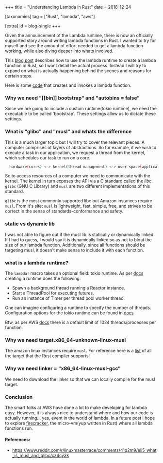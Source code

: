 +++
title = "Understanding Lambda in Rust"
date = 2018-12-24

[taxonomies]
tag = ["Rust", "lambda", "aws"]

[extra]
id = blog-single
+++

Given the announcement of the Lambda runtime, there is now an officially supported story around writing lambda functions in Rust. I wanted to try for myself and see the amount of effort needed to get a lambda function working, while also diving deeper into whats involved.
<!-- more -->

This [blog post](https://aws.amazon.com/blogs/opensource/rust-runtime-for-aws-lambda/) describes how to use the lambda runtime to create a lambda function in Rust, so I wont detail the actual process. Instead I will try to expand on what is actually happening behind the scenes and reasons for certain steps.

Here is some [code](https://github.com/toidiu/lambda-rust-test) that creates and invokes a lambda function.

### Why we need "[[bin]] bootstrap" and "autobins = false"
Since we are going to include a custom runtime(tokio runtime), we need the executable to be called 'bootstrap'. These settings allow us to dictate these settings.

### What is "glibc" and "musl" and whats the difference
This is a much larger topic but I will try to cover the relevant pieces. A computer comprises of layers of abstractions. So for example, if we wish to execute a task in our application, we request a thread from the kernel, which schedules our task to run on a core.

```bash
  hardware(cores) <-> kernel(thread management) <-> user space(application)
```

So to access resources of a computer we need to communicate with the kernel. The kernel in turn exposes the API via a C standard called the *libc*. `glibc` (GNU C Library) and `musl` are two different implementations of this standard.

`glibc` is the most commonly supported libc but Amazon instances require `musl`. From it's site: `musl` is lightweight, fast, simple, free, and strives to be correct in the sense of standards-conformance and safety.

### static vs dynamic lib
I was not able to figure out if the musl lib is statically or dynamically linked. If I had to guess, I would say it is dynamically linked so as not to bloat the size of our lambda function. Additionally, since all functions should be targeting musl, it doesn't make sense to include it with each function.

### what is a lambda runtime?
The `lambda!` macro takes an optional field: tokio runtime. As per [docs](https://docs.rs/tokio/0.1.13/tokio/runtime/index.html) creating a runtime does the following:
- Spawn a background thread running a Reactor instance.
- Start a ThreadPool for executing futures.
- Run an instance of Timer per thread pool worker thread.

One can imagine configuring a runtime to specify the number of threads. Configuration options for the tokio runtime can be found in [docs](https://docs.rs/tokio/0.1.13/tokio/runtime/struct.Builder.html)

Btw, as per AWS [docs](https://docs.aws.amazon.com/lambda/latest/dg/limits.html) there is a default limit of 1024 threads/processes per function.

### Why we need target.x86_64-unknown-linux-musl
The amazon linux instances require `musl`. For reference here is a [list](https://forge.rust-lang.org/platform-support.html) of all the target that the Rust compiler supports!

### Why we need linker = "x86_64-linux-musl-gcc"
We need to download the linker so that we can locally compile for the musl target.

### Conclusion
The smart folks at AWS have done a lot to make developing for lambda easy. However, it is always nice to understand where and how our code is actually running... yes, event in the world of lambda. In a future post I hope to explore [firecracker](https://github.com/firecracker-microvm/firecracker), the micro-vm(yup written in Rust) where all lambda functions run.


<div id="references">

#### References:
- <a href="https://www.reddit.com/r/linuxmasterrace/comments/41q2m9/eli5_what_is_musl_and_glibc/cz4cy3k" >https://www.reddit.com/r/linuxmasterrace/comments/41q2m9/eli5_what_is_musl_and_glibc/cz4cy3k</a>
</div>


